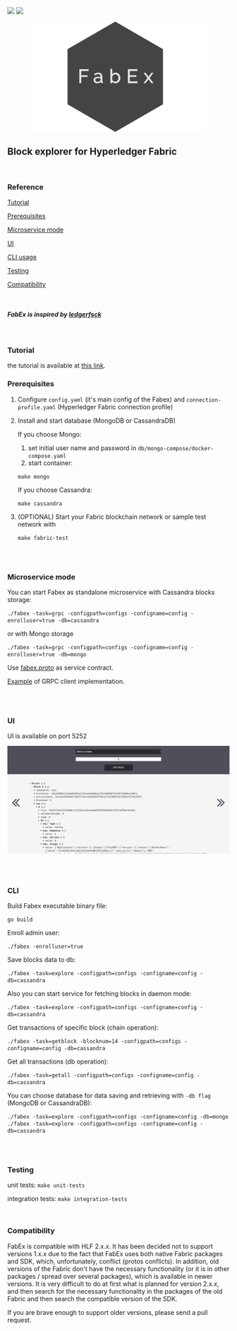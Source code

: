 ![](https://github.com/hyperledger-labs/fabex/workflows/build/badge.svg) ![](https://github.com/hyperledger-labs/fabex/workflows/unit-tests/badge.svg) 

<p align="center">
<img src="https://github.com/hyperledger-labs/fabex/blob/2.x/fabex.png">
</p>

## **Block explorer for Hyperledger Fabric**
<br>

### Reference

[Tutorial](#tutorial)

[Prerequisites](#prerequisites)

[Microservice mode](#microservice)

[UI](#ui)

[CLI usage](#cli)

[Testing](#testing)

[Compatibility](#compatibility)

<br>

##### _FabEx is inspired by [ledgerfsck](https://github.com/C0rWin/ledgerfsck)_

<br>

### <a name="tutorial">**Tutorial**</a>
the tutorial is available at [this link](https://medium.com/@vadiminshakov/fabex-tutorial-an-introduction-to-the-right-hyperledger-fabric-explorer-cd9ee1848cd9).

### <a name="prerequisites">**Prerequisites**</a>

1. Configure `config.yaml` (it's main config of the Fabex) and `connection-profile.yaml` (Hyperledger Fabric connection profile)

2. Install and start database (MongoDB or CassandraDB)
    
    If you choose Mongo:
      1. set initial user name and password in `db/mongo-compose/docker-compose.yaml`
      2. start container:
    
      ```
      make mongo
      ```
    If you choose Cassandra:
      ``` 
      make cassandra
      ```
3. (OPTIONAL) Start your Fabric blockchain network or sample test network with 
   ```
   make fabric-test
   ```

<br><br>

### <a name="microservice">**Microservice mode**</a>

You can start Fabex as standalone microservice with Cassandra blocks storage:

    ./fabex -task=grpc -configpath=configs -configname=config -enrolluser=true -db=cassandra
    
  or with Mongo storage
  
    ./fabex -task=grpc -configpath=configs -configname=config -enrolluser=true -db=mongo

Use [fabex.proto](https://github.com/hyperledger-labs/fabex/blob/master/proto/fabex.proto) as service contract.

[Example](https://github.com/hyperledger-labs/fabex/blob/master/client/example/client.go) of GRPC client implementation.

<br><br>

### <a name="ui">**UI**</a>

UI is available on port 5252

![UI](https://github.com/hyperledger-labs/fabex/blob/2.x/ui.png)

<br><br>
 
### <a name="cli">**CLI**</a>
Build Fabex executable binary file:  

    go build

Enroll admin user:  

    ./fabex -enrolluser=true

Save blocks data to db:

    ./fabex -task=explore -configpath=configs -configname=config -db=cassandra
    

Also you can start service for fetching blocks in daemon mode: 
 
    ./fabex -task=explore -configpath=configs -configname=config -db=cassandra
    
    
Get transactions of specific block (chain operation):  

    ./fabex -task=getblock -blocknum=14 -configpath=configs -configname=config -db=cassandra

Get all transactions (db operation):  

    ./fabex -task=getall -configpath=configs -configname=config -db=cassandra


You can choose database for data saving and retrieving with `-db flag` (MongoDB or CassandraDB):

    ./fabex -task=explore -configpath=configs -configname=config -db=mongo
    ./fabex -task=explore -configpath=configs -configname=config -db=cassandra


<br><br>

### <a name="testing">**Testing**</a>

unit tests: `make unit-tests`

integration tests: `make integration-tests`

<br>

### <a name="compatibility">**Compatibility**</a>

FabEx is compatible with HLF 2.x.x. It has been decided not to support versions 1.х.х due to the fact that FabEx uses both native Fabric packages and SDK, which, unfortunately, conflict (protos conflicts). 
In addition, old versions of the Fabric don't have the necessary functionality (or it is in other packages / spread over several packages), which is available in newer versions. It is very difficult to do at first what is planned for version 2.x.x, and then search for the necessary functionality in the packages of the old Fabric and then search the compatible version of the SDK. 

If you are brave enough to support older versions, please send a pull request.